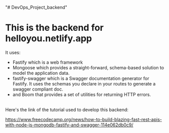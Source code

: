 "# DevOps_Project_backend"

# This is the backend for helloyou.netlify.app

It uses:

- Fastify which is a web framework
- Mongoose which provides a straight-forward, schema-based solution to model the application data.
- fastify-swagger which is a Swagger documentation generator for Fastify. It uses the schemas you declare in your routes to generate a swagger compliant doc.
- and Boom that provides a set of utilities for returning HTTP errors.

<br>
Here's the link of the tutorial used to develop this backend:

https://www.freecodecamp.org/news/how-to-build-blazing-fast-rest-apis-with-node-js-mongodb-fastify-and-swagger-114e062db0c9/

